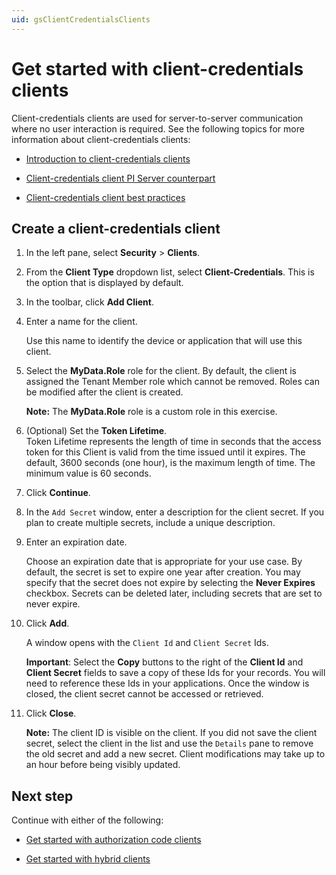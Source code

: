 ```yaml
---
uid: gsClientCredentialsClients
---
```


# Get started with client-credentials clients

Client-credentials clients are used for server-to-server communication where no user interaction is required. See the following topics for more information about client-credentials clients:

- [Introduction to client-credentials clients](xref:ccClients#client-credentials-client)

- [Client-credentials client PI Server counterpart](xref:ccClients#client-credentials-pi-server)

- [Client-credentials client best practices](xref:ccClients#client-credentials-bp)

## Create a client-credentials client

1. In the left pane, select **Security** > **Clients**.

1. From the **Client Type** dropdown list, select **Client-Credentials**. This is the option that is displayed by default.

1. In the toolbar, click **Add Client**.

1. Enter a name for the client. 

   Use this name to identify the device or application that will use this client.

1. Select the **MyData.Role** role for the client.
   By default, the client is assigned the Tenant Member role which cannot be removed. Roles can be modified after the client is created.

   **Note:** The **MyData.Role** role is a custom role in this exercise. 

1. (Optional) Set the **Token Lifetime**.  
   Token Lifetime represents the length of time in seconds that the access token for this Client is valid from the time issued until it expires. The default, 3600 seconds (one hour), is the maximum length of time. The minimum value is 60 seconds.

1. Click **Continue**.

1. In the `Add Secret` window, enter a description for the client secret. If you plan to create multiple secrets, include a unique description.

1. Enter an expiration date.

   Choose an expiration date that is appropriate for your use case. By default, the secret is set to expire one year after creation. You may specify that the secret does not expire by selecting the **Never Expires** checkbox. Secrets can be deleted later, including secrets that are set to never expire.

1. Click **Add**.

   A window opens with the `Client Id` and `Client Secret` Ids.
    
    **Important**: Select the **Copy** buttons to the right of the **Client Id** and **Client Secret** fields to save a copy of these Ids for your records. You will need to reference these Ids in your applications. Once the window is closed, the client secret cannot be accessed or retrieved.
    
1. Click **Close**.  

   **Note:** The client ID is visible on the client. If you did not save the client secret, select the client in the list and use the `Details` pane to remove the old secret and add a new secret. Client modifications may take up to an hour before being visibly updated.

## Next step

Continue with either of the following:

- [Get started with authorization code clients](xref:gsAuthorizationCodeClients)

- [Get started with hybrid clients](xref:gsHybridClients)
